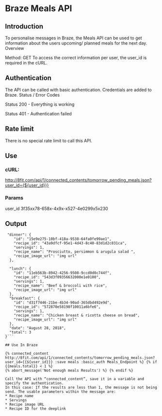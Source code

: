 # Braze Meals API

## Introduction

To personalise messages in Braze, the Meals API can be used to get information about the users upcoming/ planned meals for the next day.
Overview

Method: GET
To access the correct information per user, the user_id is required in the cURL.

## Authentication

The API can be called with basic authentication. Credentials are added to Braze.
Status / Error Codes

Status 200 - Everything is working

Status 401 - Authentication failed 

## Rate limit

There is no special rate limit to call this API.

## Use
### cURL: 
http://8fit.com/api/1/connected_contents/tomorrow_pending_meals.json?user_id={${user_id}}}

### Params
user_id 
3f35xx78-658x-4x9x-x527-4e0299x5x230 

## Output

```{
 "dinner": {
    "id": "15e9e275-10bf-418a-9538-64fa0fe99ae1",   
    "recipe_id": "43a9dfcf-95e1-4d43-8c40-83d1d2c831ca",    
    "servings": 1,    
    "recipe_name": "Prosciutto, persimmon & arugula salad ",    
    "recipe_image_url": "img url"
  },
 
  "lunch": {
    "id": "11eb563b-8942-4256-9508-9ccd0d0c744f",
    "recipe_id": "543d3f09356632000e1e0100", 
    "servings": 1,    
    "recipe_name": "Beef & broccoli with rice",
    "recipe_image_url": "img url"
  },
  "breakfast": { 
    "id": "d31f7446-21be-4b34-90ad-365dbd492e9d",   
    "recipe_id": "572870e58198f10011a6bfe6",   
    "servings": 1,    
    "recipe_name": "Chicken breast & ricotta cheese on bread",    
    "recipe_image_url": "img url"
  },
  "date": "August 28, 2018", 
  "total": 3
}```

## Use In Braze

{% connected_content http://8fit.com/api/1/connected_contents/tomorrow_pending_meals.json?user_id={{${user_id}}} :save meals :basic_auth Meals_Endpoint %} {% if {{meals.total}} < 1 %} 
{% abort_message('Not enough meals Results') %} {% endif %} 

Call the API with “connected_content”, save it in a variable and specify the authentication.
In this case: If the results are less than 1, the message is not being send. The usable parameters within the message are:
* Recipe name
* Servings
* Recipe image URL 
* Recipe ID for the deeplink

